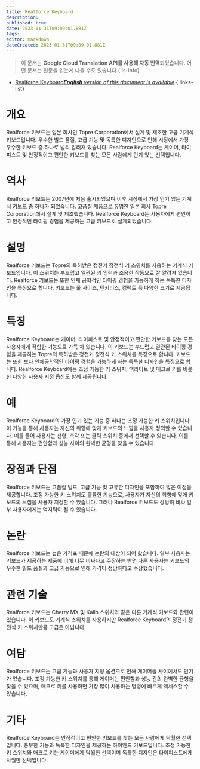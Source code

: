 ```yaml
---
title: Realforce Keyboard
description: 
published: true
date: 2023-01-31T09:09:01.881Z
tags: 
editor: markdown
dateCreated: 2023-01-31T09:09:01.881Z
---
```


> 이 문서는 **Google Cloud Translation API를 사용해 자동 번역**되었습니다.
어떤 문서는 원문을 읽는게 나을 수도 있습니다.{.is-info}

- [Realforce Keyboard***English** version of this document is available*](/en/Knowledge-base/Dictionary/realforce-keyboard)
{.links-list}


# 개요
Realforce 키보드는 일본 회사인 Topre Corporation에서 설계 및 제조한 고급 기계식 키보드입니다. 우수한 빌드 품질, 고급 기능 및 독특한 디자인으로 인해 시장에서 가장 우수한 키보드 중 하나로 널리 알려져 있습니다. Realforce Keyboard는 게이머, 타이피스트 및 안정적이고 편안한 키보드를 찾는 모든 사람에게 인기 있는 선택입니다.

# 역사
Realforce 키보드는 2007년에 처음 출시되었으며 이후 시장에서 가장 인기 있는 기계식 키보드 중 하나가 되었습니다. 고품질 제품으로 유명한 일본 회사 Topre Corporation에서 설계 및 제조했습니다. Realforce Keyboard는 사용자에게 편안하고 안정적인 타이핑 경험을 제공하는 고급 키보드로 설계되었습니다.

# 설명
Realforce 키보드는 Topre의 특허받은 정전기 정전식 키 스위치를 사용하는 기계식 키보드입니다. 이 스위치는 부드럽고 일관된 키 입력과 조용한 작동으로 잘 알려져 있습니다. Realforce 키보드는 또한 인체 공학적인 타이핑 경험을 가능하게 하는 독특한 디자인을 특징으로 합니다. 키보드는 풀 사이즈, 텐키리스, 컴팩트 등 다양한 크기로 제공됩니다.

# 특징
Realforce Keyboard는 게이머, 타이피스트 및 안정적이고 편안한 키보드를 찾는 모든 사용자에게 적합한 기능으로 가득 차 있습니다. 이 키보드는 부드럽고 일관된 타이핑 경험을 제공하는 Topre의 특허받은 정전기 정전식 키 스위치를 특징으로 합니다. 키보드는 또한 보다 인체공학적인 타이핑 경험을 가능하게 하는 독특한 디자인을 특징으로 합니다. Realforce Keyboard에는 조정 가능한 키 스위치, 백라이트 및 매크로 키를 비롯한 다양한 사용자 지정 옵션도 함께 제공됩니다.

# 예
Realforce Keyboard의 가장 인기 있는 기능 중 하나는 조정 가능한 키 스위치입니다. 이 기능을 통해 사용자는 자신의 취향에 맞게 키보드의 느낌을 사용자 정의할 수 있습니다. 예를 들어 사용자는 선형, 촉각 또는 클릭 스위치 중에서 선택할 수 있습니다. 이를 통해 사용자는 편안함과 성능 사이의 완벽한 균형을 찾을 수 있습니다.

# 장점과 단점
Realforce 키보드는 고품질 빌드, 고급 기능 및 고유한 디자인을 포함하여 많은 이점을 제공합니다. 조정 가능한 키 스위치도 훌륭한 기능으로, 사용자가 자신의 취향에 맞게 키보드의 느낌을 사용자 지정할 수 있습니다. 그러나 Realforce 키보드도 상당히 비싸 일부 사용자에게는 억지력이 될 수 있습니다.

# 논란
Realforce 키보드는 높은 가격표 때문에 논란의 대상이 되어 왔습니다. 일부 사용자는 키보드가 제공하는 제품에 비해 너무 비싸다고 주장하는 반면 다른 사용자는 키보드의 우수한 빌드 품질과 고급 기능으로 인해 가격이 정당하다고 주장했습니다.

# 관련 기술
Realforce 키보드는 Cherry MX 및 Kailh 스위치와 같은 다른 기계식 키보드와 관련이 있습니다. 이 키보드도 기계식 스위치를 사용하지만 Realforce Keyboard의 정전기 정전식 키 스위치만큼 고급은 아닙니다.

# 여담
Realforce 키보드는 고급 기능과 사용자 지정 옵션으로 인해 게이머들 사이에서도 인기가 있습니다. 조정 가능한 키 스위치를 통해 게이머는 편안함과 성능 간의 완벽한 균형을 찾을 수 있으며, 매크로 키를 사용하면 가장 많이 사용하는 명령에 빠르게 액세스할 수 있습니다.

# 기타
Realforce Keyboard는 안정적이고 편안한 키보드를 찾는 모든 사람에게 탁월한 선택입니다. 풍부한 기능과 독특한 디자인을 제공하는 하이엔드 키보드입니다. 조정 가능한 키 스위치와 매크로 키는 게이머에게 탁월한 선택이며 독특한 디자인은 타이피스트에게 탁월한 선택입니다.